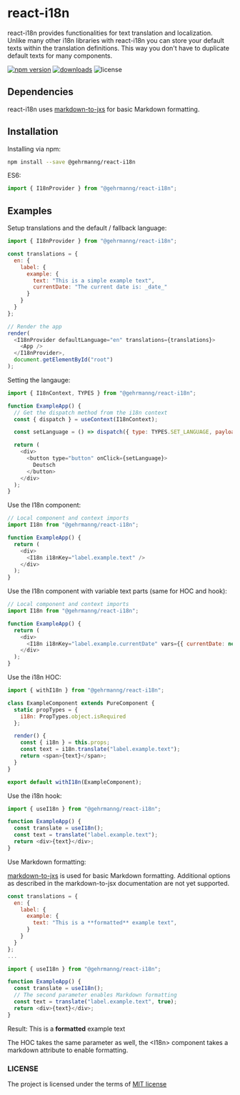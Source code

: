 # react-i18n

react-i18n provides functionalities for text translation and localization. Unlike many other i18n libraries with react-i18n you can store your default texts within the translation definitions. This way you don't have to duplicate default texts for many components.

[![npm version](https://badge.fury.io/js/%40gehrmanng%2Freact-i18n.svg)](https://badge.fury.io/js/%40gehrmanng%2Freact-i18n) [![downloads](https://img.shields.io/npm/dm/%40gehrmanng%2Freact-i18n.svg)](https://npm-stat.com/charts.html?package=%40gehrmanng%2Freact-i18n) ![license](https://img.shields.io/npm/l/@gehrmanng/react-i18n.svg)

## Dependencies

react-i18n uses [markdown-to-jxs](https://probablyup.com/markdown-to-jsx/) for basic Markdown formatting.

## Installation

Installing via npm:

```sh
npm install --save @gehrmanng/react-i18n
```

ES6:

```js
import { I18nProvider } from "@gehrmanng/react-i18n";
```

## Examples

Setup translations and the default / fallback language:

```js
import { I18nProvider } from "@gehrmanng/react-i18n";

const translations = {
  en: {
    label: {
      example: {
        text: "This is a simple example text",
        currentDate: "The current date is: _date_"
      }
    }
  }
};

// Render the app
render(
  <I18nProvider defaultLanguage="en" translations={translations}>
    <App />
  </I18nProvider>,
  document.getElementById("root")
);
```

Setting the langauge:

```js
import { I18nContext, TYPES } from "@gehrmanng/react-i18n";

function ExampleApp() {
  // Get the dispatch method from the i18n context
  const { dispatch } = useContext(I18nContext);

  const setLanguage = () => dispatch({ type: TYPES.SET_LANGUAGE, payload: "de" });

  return (
    <div>
      <button type="button" onClick={setLanguage}>
        Deutsch
      </button>
    </div>
  );
}
```

Use the I18n component:

```js
// Local component and context imports
import I18n from "@gehrmanng/react-i18n";

function ExampleApp() {
  return (
    <div>
      <I18n i18nKey="label.example.text" />
    </div>
  );
}
```

Use the I18n component with variable text parts (same for HOC and hook):

```js
// Local component and context imports
import I18n from "@gehrmanng/react-i18n";

function ExampleApp() {
  return (
    <div>
      <I18n i18nKey="label.example.currentDate" vars={{ currentDate: new Date() }} />
    </div>
  );
}
```

Use the i18n HOC:

```js
import { withI18n } from "@gehrmanng/react-i18n";

class ExampleComponent extends PureComponent {
  static propTypes = {
    i18n: PropTypes.object.isRequired
  };

  render() {
    const { i18n } = this.props;
    const text = i18n.translate("label.example.text");
    return <span>{text}</span>;
  }
}

export default withI18n(ExampleComponent);
```

Use the i18n hook:

```js
import { useI18n } from "@gehrmanng/react-i18n";

function ExampleApp() {
  const translate = useI18n();
  const text = translate("label.example.text");
  return <div>{text}</div>;
}
```

Use Markdown formatting:

[markdown-to-jxs](https://probablyup.com/markdown-to-jsx/) is used for basic Markdown formatting. Additional options as described in the markdown-to-jsx documentation are not yet supported.

```js
const translations = {
  en: {
    label: {
      example: {
        text: "This is a **formatted** example text",
      }
    }
  }
};
...
```

```js
import { useI18n } from "@gehrmanng/react-i18n";

function ExampleApp() {
  const translate = useI18n();
  // The second parameter enables Markdown formatting
  const text = translate("label.example.text", true);
  return <div>{text}</div>;
}
```

Result: This is a **formatted** example text

The HOC takes the same parameter as well, the \<I18n> component takes a markdown attribute to enable formatting.

### LICENSE

The project is licensed under the terms of [MIT license](https://github.com/gehrmanng/react-i18n/blob/master/LICENSE)
